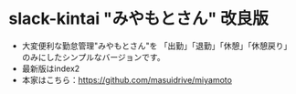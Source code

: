 # slack-kintai "みやもとさん" 改良版
- 大変便利な勤怠管理"みやもとさん"を 「出勤」「退勤」「休憩」「休憩戻り」のみにしたシンプルなバージョンです。
- 最新版はindex2
- 本家はこちら：https://github.com/masuidrive/miyamoto
